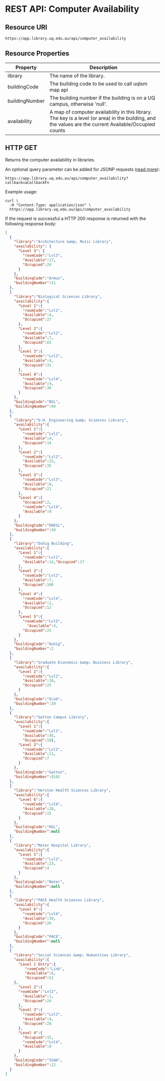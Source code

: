 # REST API: Computer Availability

## Resource URI

    https://app.library.uq.edu.au/api/computer_availability

## Resource Properties

| Property       | Description
| -------------- | -----------
| library        | The name of the library.
| buildingCode   | The building code to be used to call uqlsm map api
| buildingNumber | The building number if the building is on a UQ campus, otherwise 'null'.
| availability   | A map of computer availability in this library. The key is a level (or area) in the building, and the values are the current Available/Occupied counts

## HTTP GET

Returns the computer availability in libraries.

An optional query parameter can be added for JSONP requests
([read more](https://github.com/uqlibrary/uqlapp/blob/master/docs/api/jsonp-callback.md)):

    https://app.library.uq.edu.au/api/computer_availability?callback=aCallbackFn

Example usage:

```
curl \
  -H "Content-Type: application/json" \
  https://app.library.uq.edu.au/api/computer_availability
```

If the request is successful a HTTP 200 response is returned with the following response body:

```json
[
  {
    "library":"Architecture &amp; Music Library",
    "availability": {
      "Level 3": {
        "roomCode":"Lvl3",
        "Available":17,
        "Occupied":29
      }
    },
    "buildingCode":"Armus",
    "buildingNumber":51
  },
  {
    "library":"Biological Sciences Library",
    "availability":{
      "Level 1":{
        "roomCode":"Lvl1",
        "Available":4,
        "Occupied":27
      },
      "Level 2":{
        "roomCode":"Lvl2",
        "Available":7,
        "Occupied":83
      },
      "Level 3":{
        "roomCode":"Lvl3",
        "Available":4,
        "Occupied":31
      },
      "Level 4":{
        "roomCode":"Lvl4",
        "Available":9,
        "Occupied":36
      }
    },
    "buildingCode":"BSL",
    "buildingNumber":94
  },
  {
    "library":"D.H. Engineering &amp; Sciences Library",
    "availability":{
      "Level 1":{
        "roomCode":"Lvl1",
        "Available":4,
        "Occupied":14
      },
      "Level 2":{
        "roomCode":"Lvl2",
        "Available":23,
        "Occupied":35
      },
      "Level 3":{
        "roomCode":"Lvl3",
        "Available":8,
        "Occupied":21
      },
      "Level 4":{
        "Occupied":2,
        "roomCode":"Lvl4",
        "Available":0
      }
    },
    "buildingCode":"DHESL",
    "buildingNumber":50
  },
  {
    "library":"Duhig Building",
    "availability":{
      "Level 1":{
        "roomCode":"Lvl1",
        "Available":14,"Occupied":17
      },
      "Level 2":{
        "roomCode":"Lvl2",
        "Available":7,
        "Occupied":100
      },
      "Level 4":{
        "roomCode":"Lvl4",
        "Available":2,
        "Occupied":12
      },
      "Level 5":{
        "roomCode":"Lvl5",
          "Available":4,
        "Occupied":25
      }
    },
    "buildingCode":"Duhig",
    "buildingNumber":2
  },
  {
    "library":"Graduate Economics &amp; Business Library",
    "availability":{
      "Level 2":{
        "roomCode":"Lvl2",
        "Available":10,
        "Occupied":25
      }
    },
    "buildingCode":"Ecob",
    "buildingNumber":39
  },
  {
    "library":"Gatton Campus Library",
    "availability":{
      "Level 1":{
        "roomCode":"Lvl1",
        "Available":45,
        "Occupied":18},
      "Level 2":{
        "roomCode":"Lvl2",
        "Available":11,
        "Occupied":7
      }
    },
    "buildingCode":"Gatton",
    "buildingNumber":8102
  },
  {
    "library":"Herston Health Sciences Library",
    "availability":{
      "Level 6":{
        "roomCode":"Lvl6",
        "Available":28,
        "Occupied":15
      }
    },
    "buildingCode":"HSL",
    "buildingNumber":null
  },
  {
    "library":"Mater Hospital Library",
    "availability":{
      "Level 1":{
        "roomCode":"Lvl1",
        "Available":23,
        "Occupied":4
      }
    },
    "buildingCode":"Mater",
    "buildingNumber":null
  },
  {
    "library":"PACE Health Sciences Library",
    "availability":{
      "Level 6":{
        "roomCode":"Lvl6",
        "Available":39,
        "Occupied":26
      }
    },
    "buildingCode":"PACE",
    "buildingNumber":null
  },
  {
    "library":"Social Sciences &amp; Humanities Library",
    "availability":{
      "Level 1 Entry":{
         "roomCode":"Link",
         "Available":6,
         "Occupied":52
    },
      "Level 2":{
      "roomCode":"Lvl2",
        "Available":1,
        "Occupied":24
      },
      "Level 3":{
        "roomCode":"Lvl3",
        "Available":4,
        "Occupied":28
      },
      "Level 4":{
        "Occupied":15,
        "roomCode":"Lvl4",
        "Available":0
      }
    },
    "buildingCode":"SSAH",
    "buildingNumber":12
  }
]
```